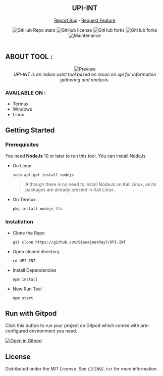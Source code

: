 <div id="top"></div>
<br />
<div align="center">
<h2 align="center">UPI-INT</h2>

  <p align="center">
    <a href="https://github.com/BiswajeetRay7/UPI-INT/issues/new?assignees=&labels=bug&template=bug_report.md&title=">Report Bug</a>
    ·
    <a href="https://github.com/BiswajeetRay7/UPI-INT/issues">Request Feature</a>
  </p>

  <img alt="GitHub Repo stars" src="https://img.shields.io/github/stars/BiswajeetRay7/UPI-INT?style=flat">
  <img alt="GitHub license" src="https://img.shields.io/github/license/BiswajeetRay7/UPI-INT">
  <img alt="GitHub forks" src="https://img.shields.io/github/forks/BiswajeetRay7/UPI-INT">
  <img alt="GitHub forks" src="https://img.shields.io/github/package-json/v/BiswajeetRay7/UPI-INT">
  <img alt="Maintenance" src="https://img.shields.io/maintenance/yes/2022">
  
<br />
<br />

</div>


## ABOUT TOOL :
<div align="center">

  <img alt="Preview" src="https://user-images.githubusercontent.com/80192140/194449282-ae65a8d5-4b71-42ab-b3cd-0e1d27268c83.gif">
  <br />
  <i>UPI-INT is an indian osint tool based on recon on upi for information gathering and analysis.</i>
  <br />
  
</div>

### AVAILABLE ON :

* Termux
* Windows
* Linux

## Getting Started

### Prerequisites

You need **NodeJs** 10 or later to run this tool. You can install NodeJs

- On Linux
  ```sh
  sudo apt-get install nodejs
  ```
  > Although there is no need to install NodeJs on Kali Linux, as its packages are already present in Kali Linux.
- On Termux
  ```sh
  pkg install nodejs-lts 
  ```

### Installation

- Clone the Repo
  ```
  git clone https://github.com/BiswajeetRay7/UPI-INT
  ```
- Open cloned directory
  ```
  cd UPI-INT
  ```
- Install Dependencies 
  ```
  npm install 
  ```
- Now Run Tool
  ```
  npm start
  ```

## Run with Gitpod

Click this button to run your project on Gitpod which comes with pre-configured environment you need.

[![Open in Gitpod](https://gitpod.io/button/open-in-gitpod.svg)](https://gitpod.io/#https://github.com/BiswajeetRay7/UPI-INT)


## License

Distributed under the MIT License. See `LICENSE.txt` for more information.
